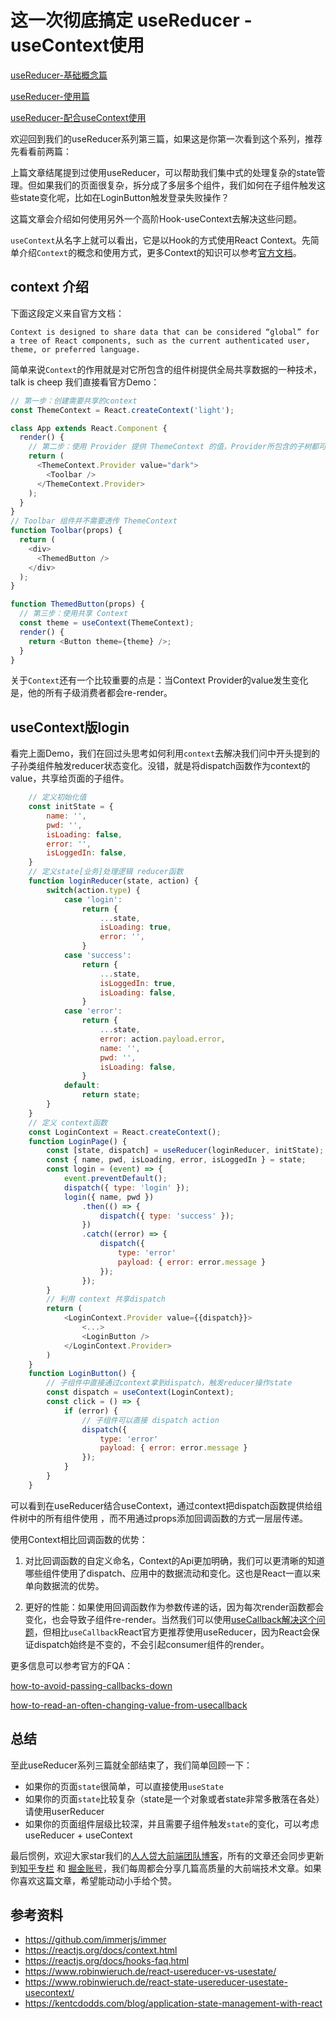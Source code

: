 
# 这一次彻底搞定 useReducer - useContext使用

[useReducer-基础概念篇](https://github.com/rrd-fe/blog/blob/master/react/useReducer-part1.md)

[useReducer-使用篇](https://github.com/rrd-fe/blog/blob/master/react/useReducer-part2.md)

[useReducer-配合useContext使用](https://github.com/rrd-fe/blog/blob/master/react/useReducer-part3.md)

欢迎回到我们的useReducer系列第三篇，如果这是你第一次看到这个系列，推荐先看看前两篇：

上篇文章结尾提到过使用useReducer，可以帮助我们集中式的处理复杂的state管理。但如果我们的页面很复杂，拆分成了多层多个组件，我们如何在子组件触发这些state变化呢，比如在LoginButton触发登录失败操作？ 

这篇文章会介绍如何使用另外一个高阶Hook-useContext去解决这些问题。

`useContext`从名字上就可以看出，它是以Hook的方式使用React Context。先简单介绍`Context`的概念和使用方式，更多Context的知识可以参考[官方文档](https://reactjs.org/docs/context.html)。

## context 介绍

下面这段定义来自官方文档：

    Context is designed to share data that can be considered “global” for a tree of React components, such as the current authenticated user, theme, or preferred language. 

简单来说`Context`的作用就是对它所包含的组件树提供全局共享数据的一种技术，talk is cheep 我们直接看官方Demo：

```js
// 第一步：创建需要共享的context
const ThemeContext = React.createContext('light');

class App extends React.Component {
  render() {
    // 第二步：使用 Provider 提供 ThemeContext 的值，Provider所包含的子树都可以直接访问ThemeContext的值
    return (
      <ThemeContext.Provider value="dark">
        <Toolbar />
      </ThemeContext.Provider>
    );
  }
}
// Toolbar 组件并不需要透传 ThemeContext
function Toolbar(props) {
  return (
    <div>
      <ThemedButton />
    </div>
  );
}

function ThemedButton(props) {
  // 第三步：使用共享 Context
  const theme = useContext(ThemeContext);
  render() {
    return <Button theme={theme} />;
  }
}
```

关于`Context`还有一个比较重要的点是：当Context Provider的value发生变化是，他的所有子级消费者都会re-render。

## useContext版login

看完上面Demo，我们在回过头思考如何利用`context`去解决我们问中开头提到的子孙类组件触发reducer状态变化。没错，就是将dispatch函数作为context的value，共享给页面的子组件。

```js
    // 定义初始化值
    const initState = {
        name: '',
        pwd: '',
        isLoading: false,
        error: '',
        isLoggedIn: false,
    }
    // 定义state[业务]处理逻辑 reducer函数
    function loginReducer(state, action) {
        switch(action.type) {
            case 'login':
                return {
                    ...state,
                    isLoading: true,
                    error: '',
                }
            case 'success':
                return {
                    ...state,
                    isLoggedIn: true,
                    isLoading: false,
                }
            case 'error':
                return {
                    ...state,
                    error: action.payload.error,
                    name: '',
                    pwd: '',
                    isLoading: false,
                }
            default: 
                return state;
        }
    }
    // 定义 context函数
    const LoginContext = React.createContext();
    function LoginPage() {
        const [state, dispatch] = useReducer(loginReducer, initState);
        const { name, pwd, isLoading, error, isLoggedIn } = state;
        const login = (event) => {
            event.preventDefault();
            dispatch({ type: 'login' });
            login({ name, pwd })
                .then(() => {
                    dispatch({ type: 'success' });
                })
                .catch((error) => {
                    dispatch({
                        type: 'error'
                        payload: { error: error.message }
                    });
                });
        }
        // 利用 context 共享dispatch
        return ( 
            <LoginContext.Provider value={{dispatch}}>
                <...>
                <LoginButton />
            </LoginContext.Provider>
        )
    }
    function LoginButton() {
        // 子组件中直接通过context拿到dispatch，触发reducer操作state
        const dispatch = useContext(LoginContext);
        const click = () => {
            if (error) {
                // 子组件可以直接 dispatch action
                dispatch({
                    type: 'error'
                    payload: { error: error.message }
                });
            }
        }
    }
```

可以看到在useReducer结合useContext，通过context把dispatch函数提供给组件树中的所有组件使用
，而不用通过props添加回调函数的方式一层层传递。

使用Context相比回调函数的优势：

1. 对比回调函数的自定义命名，Context的Api更加明确，我们可以更清晰的知道哪些组件使用了dispatch、应用中的数据流动和变化。这也是React一直以来单向数据流的优势。

2. 更好的性能：如果使用回调函数作为参数传递的话，因为每次render函数都会变化，也会导致子组件re-render。当然我们可以使用[useCallback解决这个问题](https://reactjs.org/docs/hooks-faq.html#how-to-read-an-often-changing-value-from-usecallback)，但相比`useCallback`React官方更推荐使用useReducer，因为React会保证dispatch始终是不变的，不会引起consumer组件的render。

更多信息可以参考官方的FQA：

[how-to-avoid-passing-callbacks-down](https://reactjs.org/docs/hooks-faq.html#how-to-avoid-passing-callbacks-down)

[how-to-read-an-often-changing-value-from-usecallback](https://reactjs.org/docs/hooks-faq.html#how-to-read-an-often-changing-value-from-usecallback)

## 总结

至此useReducer系列三篇就全部结束了，我们简单回顾一下：

* 如果你的页面`state`很简单，可以直接使用`useState`
* 如果你的页面`state`比较复杂（state是一个对象或者state非常多散落在各处）请使用userReducer
* 如果你的页面组件层级比较深，并且需要子组件触发`state`的变化，可以考虑useReducer + useContext

最后惯例，欢迎大家star我们的[人人贷大前端团队博客](https://github.com/rrd-fe/blog)，所有的文章还会同步更新到[知乎专栏](https://www.zhihu.com/people/ren-ren-dai-da-qian-duan-ji-zhu-zhong-xin/activities) 和 [掘金账号](https://juejin.im/user/5cb690b851882532941dd5d9)，我们每周都会分享几篇高质量的大前端技术文章。如果你喜欢这篇文章，希望能动动小手给个赞。

## 参考资料

* https://github.com/immerjs/immer
* https://reactjs.org/docs/context.html
* https://reactjs.org/docs/hooks-faq.html
* https://www.robinwieruch.de/react-usereducer-vs-usestate/
* https://www.robinwieruch.de/react-state-usereducer-usestate-usecontext/
* https://kentcdodds.com/blog/application-state-management-with-react
